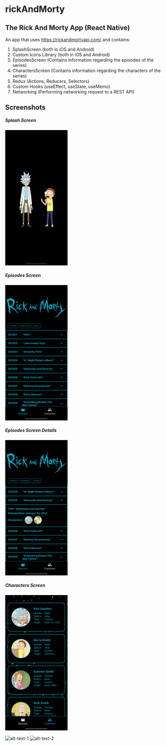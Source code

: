 # rickAndMorty

## The Rick And Morty App (React Native)

An app that uses https://rickandmortyapi.com/ and contains:

  1) SplashScreen (both in iOS and Android)
  2) Custom Icons Library (both in iOS and Android)
  3) EpisodesScreen (Contains information regarding the episodes of the series)
  4) CharactersScreen (Contains information regarding the characters of the series)
  5) Redux (Actions, Reducers, Selectors)
  6) Custom Hooks (useEffect, useState, useMemo)
  7) Networking (Performing networking request to a REST API)

## Screenshots


##### Splash Screen
<img src="https://github.com/panmarg/rickAndMorty/blob/main/src/screenshots/Splash_Screen.png" width="200"/>

##### Episodes Screen
<img src="https://github.com/panmarg/rickAndMorty/blob/main/src/screenshots/Episodes_Screen.png" width="200"/>

##### Episodes Screen Details
<img src="https://github.com/panmarg/rickAndMorty/blob/main/src/screenshots/Episodes_Screen_Details.png" width="200"/>

##### Characters Screen
<img src="https://github.com/panmarg/rickAndMorty/blob/main/src/screenshots/Characters_Screen.png" width="200"/>


![alt-text-1]([image1.png](https://github.com/panmarg/rickAndMorty/blob/main/src/screenshots/Characters_Screen.png) "title-1") ![alt-text-2]([image2.png](https://github.com/panmarg/rickAndMorty/blob/main/src/screenshots/Characters_Screen.png) "title-2")






